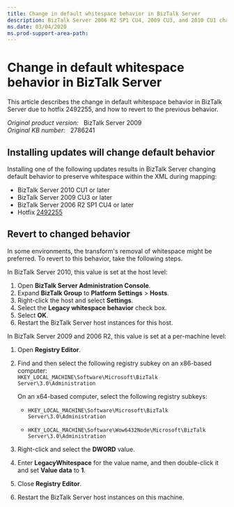 ```yaml
---
title: Change in default whitespace behavior in BizTalk Server
description: BizTalk Server 2006 R2 SP1 CU4, 2009 CU3, and 2010 CU1 changed default whitespace behavior. This article describes how to revert to the previous behavior if needed.
ms.date: 03/04/2020
ms.prod-support-area-path:
---
```

# Change in default whitespace behavior in BizTalk Server

This article describes the change in default whitespace behavior in BizTalk Server due to hotfix 2492255, and how to revert to the previous behavior.

_Original product version:_ &nbsp; BizTalk Server 2009  
_Original KB number:_ &nbsp; 2786241

## Installing updates will change default behavior

Installing one of the following updates results in BizTalk Server changing default behavior to preserve whitespace within the XML during mapping:

- BizTalk Server 2010 CU1 or later
- BizTalk Server 2009 CU3 or later
- BizTalk Server 2006 R2 SP1 CU4 or later
- Hotfix [2492255](https://support.microsoft.com/help/2492255)

## Revert to changed behavior

In some environments, the transform's removal of whitespace might be preferred. To revert to this behavior, take the following steps.

In BizTalk Server 2010, this value is set at the host level:

1. Open **BizTalk Server Administration Console**.
2. Expand **BizTalk Group** to **Platform Settings** > **Hosts**.
3. Right-click the host and select **Settings**.
4. Select the **Legacy whitespace behavior** check box.
5. Select **OK**.
6. Restart the BizTalk Server host instances for this host.

In BizTalk Server 2009 and 2006 R2, this value is set at a per-machine level:

1. Open **Registry Editor**.
2. Find and then select the following registry subkey on an x86-based computer:  
    `HKEY_LOCAL_MACHINE\Software\Microsoft\BizTalk Server\3.0\Administration`

    On an x64-based computer, select the following registry subkeys:

    - `HKEY_LOCAL_MACHINE\Software\Microsoft\BizTalk Server\3.0\Administration`

    - `HKEY_LOCAL_MACHINE\Software\Wow6432Node\Microsoft\BizTalk Server\3.0\Administration`

3. Right-click and select the **DWORD** value.
4. Enter **LegacyWhitespace** for the value name, and then double-click it and set **Value data** to **1**.
5. Close **Registry Editor**.
6. Restart the BizTalk Server host instances on this machine.
